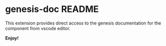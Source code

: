 # genesis-doc README

This extension provides direct access to the genesis documentation for the component from vscode editor.





**Enjoy!**
